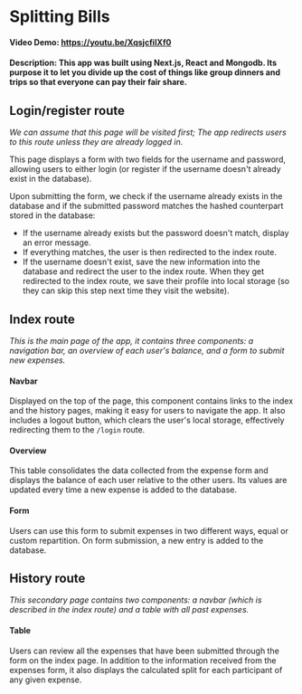 # Splitting Bills

#### **Video Demo:** https://youtu.be/XqsjcfiIXf0

#### **Description:** This app was built using Next.js, React and Mongodb. Its purpose it to let you divide up the cost of things like group dinners and trips so that everyone can pay their fair share.

## Login/register route

_We can assume that this page will be visited first; The app redirects users to this route unless they are already logged in._

This page displays a form with two fields for the username and password, allowing users to either login (or register if the username doesn't already exist in the database).

Upon submitting the form, we check if the username already exists in the database and if the submitted password matches the hashed counterpart stored in the database:

- If the username already exists but the password doesn't match, display an error message.
- If everything matches, the user is then redirected to the index route.
- If the username doesn't exist, save the new information into the database and redirect the user to the index route.
  When they get redirected to the index route, we save their profile into local storage (so they can skip this step next time they visit the website).

## Index route

_This is the main page of the app, it contains three components: a navigation bar, an overview of each user's balance, and a form to submit new expenses._

#### **Navbar**

Displayed on the top of the page, this component contains links to the index and the history pages, making it easy for users to navigate the app. It also includes a logout button, which clears the user's local storage, effectively redirecting them to the `/login` route.

#### **Overview**

This table consolidates the data collected from the expense form and displays the balance of each user relative to the other users. Its values are updated every time a new expense is added to the database.

#### **Form**

Users can use this form to submit expenses in two different ways, equal or custom repartition. On form submission, a new entry is added to the database.

## History route

_This secondary page contains two components: a navbar (which is described in the index route) and a table with all past expenses._

#### **Table**

Users can review all the expenses that have been submitted through the form on the index page. In addition to the information received from the expenses form, it also displays the calculated split for each participant of any given expense.
